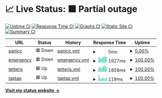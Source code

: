 # 📈 Live Status: <!--live status--> **🟧 Partial outage**

[![Uptime CI](https://github.com/panaris/uptime/workflows/Uptime%20CI/badge.svg)](https://github.com/panaris/uptime/actions?query=workflow%3A%22Uptime+CI%22)
[![Response Time CI](https://github.com/panaris/uptime/workflows/Response%20Time%20CI/badge.svg)](https://github.com/panaris/uptime/actions?query=workflow%3A%22Response+Time+CI%22)
[![Graphs CI](https://github.com/panaris/uptime/workflows/Graphs%20CI/badge.svg)](https://github.com/panaris/uptime/actions?query=workflow%3A%22Graphs+CI%22)
[![Static Site CI](https://github.com/panaris/uptime/workflows/Static%20Site%20CI/badge.svg)](https://github.com/panaris/uptime/actions?query=workflow%3A%22Static+Site+CI%22)
[![Summary CI](https://github.com/panaris/uptime/workflows/Summary%20CI/badge.svg)](https://github.com/panaris/uptime/actions?query=workflow%3A%22Summary+CI%22)

<!--start: status pages-->
<!-- This summary is generated by Upptime (https://github.com/upptime/upptime) -->
<!-- Do not edit this manually, your changes will be overwritten -->
<!-- prettier-ignore -->
| URL | Status | History | Response Time | Uptime |
| --- | ------ | ------- | ------------- | ------ |
| <img alt="" src="https://icons.duckduckgo.com/ip3/paniccsoftworks.com.ico" height="13"> [panicc](https://paniccsoftworks.com) | 🟥 Down | [panicc.yml](https://github.com/panaris/uptime/commits/HEAD/history/panicc.yml) | <details><summary><img alt="Response time graph" src="./graphs/panicc/response-time-week.png" height="20"> 0ms</summary><br><a href="https://panaris.github.io/uptime/history/panicc"><img alt="Response time 141" src="https://img.shields.io/endpoint?url=https%3A%2F%2Fraw.githubusercontent.com%2Fpanaris%2Fuptime%2FHEAD%2Fapi%2Fpanicc%2Fresponse-time.json"></a><br><a href="https://panaris.github.io/uptime/history/panicc"><img alt="24-hour response time 0" src="https://img.shields.io/endpoint?url=https%3A%2F%2Fraw.githubusercontent.com%2Fpanaris%2Fuptime%2FHEAD%2Fapi%2Fpanicc%2Fresponse-time-day.json"></a><br><a href="https://panaris.github.io/uptime/history/panicc"><img alt="7-day response time 0" src="https://img.shields.io/endpoint?url=https%3A%2F%2Fraw.githubusercontent.com%2Fpanaris%2Fuptime%2FHEAD%2Fapi%2Fpanicc%2Fresponse-time-week.json"></a><br><a href="https://panaris.github.io/uptime/history/panicc"><img alt="30-day response time 141" src="https://img.shields.io/endpoint?url=https%3A%2F%2Fraw.githubusercontent.com%2Fpanaris%2Fuptime%2FHEAD%2Fapi%2Fpanicc%2Fresponse-time-month.json"></a><br><a href="https://panaris.github.io/uptime/history/panicc"><img alt="1-year response time 141" src="https://img.shields.io/endpoint?url=https%3A%2F%2Fraw.githubusercontent.com%2Fpanaris%2Fuptime%2FHEAD%2Fapi%2Fpanicc%2Fresponse-time-year.json"></a></details> | <details><summary><a href="https://panaris.github.io/uptime/history/panicc">0.00%</a></summary><a href="https://panaris.github.io/uptime/history/panicc"><img alt="All-time uptime 75.58%" src="https://img.shields.io/endpoint?url=https%3A%2F%2Fraw.githubusercontent.com%2Fpanaris%2Fuptime%2FHEAD%2Fapi%2Fpanicc%2Fuptime.json"></a><br><a href="https://panaris.github.io/uptime/history/panicc"><img alt="24-hour uptime 0.00%" src="https://img.shields.io/endpoint?url=https%3A%2F%2Fraw.githubusercontent.com%2Fpanaris%2Fuptime%2FHEAD%2Fapi%2Fpanicc%2Fuptime-day.json"></a><br><a href="https://panaris.github.io/uptime/history/panicc"><img alt="7-day uptime 0.00%" src="https://img.shields.io/endpoint?url=https%3A%2F%2Fraw.githubusercontent.com%2Fpanaris%2Fuptime%2FHEAD%2Fapi%2Fpanicc%2Fuptime-week.json"></a><br><a href="https://panaris.github.io/uptime/history/panicc"><img alt="30-day uptime 75.58%" src="https://img.shields.io/endpoint?url=https%3A%2F%2Fraw.githubusercontent.com%2Fpanaris%2Fuptime%2FHEAD%2Fapi%2Fpanicc%2Fuptime-month.json"></a><br><a href="https://panaris.github.io/uptime/history/panicc"><img alt="1-year uptime 75.58%" src="https://img.shields.io/endpoint?url=https%3A%2F%2Fraw.githubusercontent.com%2Fpanaris%2Fuptime%2FHEAD%2Fapi%2Fpanicc%2Fuptime-year.json"></a></details>
| <img alt="" src="https://icons.duckduckgo.com/ip3/emergencyhelp.eu.ico" height="13"> [emergency](https://emergencyhelp.eu) | 🟥 Down | [emergency.yml](https://github.com/panaris/uptime/commits/HEAD/history/emergency.yml) | <details><summary><img alt="Response time graph" src="./graphs/emergency/response-time-week.png" height="20"> 1627ms</summary><br><a href="https://panaris.github.io/uptime/history/emergency"><img alt="Response time 1597" src="https://img.shields.io/endpoint?url=https%3A%2F%2Fraw.githubusercontent.com%2Fpanaris%2Fuptime%2FHEAD%2Fapi%2Femergency%2Fresponse-time.json"></a><br><a href="https://panaris.github.io/uptime/history/emergency"><img alt="24-hour response time 1431" src="https://img.shields.io/endpoint?url=https%3A%2F%2Fraw.githubusercontent.com%2Fpanaris%2Fuptime%2FHEAD%2Fapi%2Femergency%2Fresponse-time-day.json"></a><br><a href="https://panaris.github.io/uptime/history/emergency"><img alt="7-day response time 1627" src="https://img.shields.io/endpoint?url=https%3A%2F%2Fraw.githubusercontent.com%2Fpanaris%2Fuptime%2FHEAD%2Fapi%2Femergency%2Fresponse-time-week.json"></a><br><a href="https://panaris.github.io/uptime/history/emergency"><img alt="30-day response time 1597" src="https://img.shields.io/endpoint?url=https%3A%2F%2Fraw.githubusercontent.com%2Fpanaris%2Fuptime%2FHEAD%2Fapi%2Femergency%2Fresponse-time-month.json"></a><br><a href="https://panaris.github.io/uptime/history/emergency"><img alt="1-year response time 1597" src="https://img.shields.io/endpoint?url=https%3A%2F%2Fraw.githubusercontent.com%2Fpanaris%2Fuptime%2FHEAD%2Fapi%2Femergency%2Fresponse-time-year.json"></a></details> | <details><summary><a href="https://panaris.github.io/uptime/history/emergency">100.00%</a></summary><a href="https://panaris.github.io/uptime/history/emergency"><img alt="All-time uptime 100.00%" src="https://img.shields.io/endpoint?url=https%3A%2F%2Fraw.githubusercontent.com%2Fpanaris%2Fuptime%2FHEAD%2Fapi%2Femergency%2Fuptime.json"></a><br><a href="https://panaris.github.io/uptime/history/emergency"><img alt="24-hour uptime 99.99%" src="https://img.shields.io/endpoint?url=https%3A%2F%2Fraw.githubusercontent.com%2Fpanaris%2Fuptime%2FHEAD%2Fapi%2Femergency%2Fuptime-day.json"></a><br><a href="https://panaris.github.io/uptime/history/emergency"><img alt="7-day uptime 100.00%" src="https://img.shields.io/endpoint?url=https%3A%2F%2Fraw.githubusercontent.com%2Fpanaris%2Fuptime%2FHEAD%2Fapi%2Femergency%2Fuptime-week.json"></a><br><a href="https://panaris.github.io/uptime/history/emergency"><img alt="30-day uptime 100.00%" src="https://img.shields.io/endpoint?url=https%3A%2F%2Fraw.githubusercontent.com%2Fpanaris%2Fuptime%2FHEAD%2Fapi%2Femergency%2Fuptime-month.json"></a><br><a href="https://panaris.github.io/uptime/history/emergency"><img alt="1-year uptime 100.00%" src="https://img.shields.io/endpoint?url=https%3A%2F%2Fraw.githubusercontent.com%2Fpanaris%2Fuptime%2FHEAD%2Fapi%2Femergency%2Fuptime-year.json"></a></details>
| <img alt="" src="https://icons.duckduckgo.com/ip3/tetteris.gr.ico" height="13"> [tetteris](https://tetteris.gr) | 🟩 Up | [tetteris.yml](https://github.com/panaris/uptime/commits/HEAD/history/tetteris.yml) | <details><summary><img alt="Response time graph" src="./graphs/tetteris/response-time-week.png" height="20"> 1858ms</summary><br><a href="https://panaris.github.io/uptime/history/tetteris"><img alt="Response time 1837" src="https://img.shields.io/endpoint?url=https%3A%2F%2Fraw.githubusercontent.com%2Fpanaris%2Fuptime%2FHEAD%2Fapi%2Ftetteris%2Fresponse-time.json"></a><br><a href="https://panaris.github.io/uptime/history/tetteris"><img alt="24-hour response time 1421" src="https://img.shields.io/endpoint?url=https%3A%2F%2Fraw.githubusercontent.com%2Fpanaris%2Fuptime%2FHEAD%2Fapi%2Ftetteris%2Fresponse-time-day.json"></a><br><a href="https://panaris.github.io/uptime/history/tetteris"><img alt="7-day response time 1858" src="https://img.shields.io/endpoint?url=https%3A%2F%2Fraw.githubusercontent.com%2Fpanaris%2Fuptime%2FHEAD%2Fapi%2Ftetteris%2Fresponse-time-week.json"></a><br><a href="https://panaris.github.io/uptime/history/tetteris"><img alt="30-day response time 1837" src="https://img.shields.io/endpoint?url=https%3A%2F%2Fraw.githubusercontent.com%2Fpanaris%2Fuptime%2FHEAD%2Fapi%2Ftetteris%2Fresponse-time-month.json"></a><br><a href="https://panaris.github.io/uptime/history/tetteris"><img alt="1-year response time 1837" src="https://img.shields.io/endpoint?url=https%3A%2F%2Fraw.githubusercontent.com%2Fpanaris%2Fuptime%2FHEAD%2Fapi%2Ftetteris%2Fresponse-time-year.json"></a></details> | <details><summary><a href="https://panaris.github.io/uptime/history/tetteris">100.00%</a></summary><a href="https://panaris.github.io/uptime/history/tetteris"><img alt="All-time uptime 98.29%" src="https://img.shields.io/endpoint?url=https%3A%2F%2Fraw.githubusercontent.com%2Fpanaris%2Fuptime%2FHEAD%2Fapi%2Ftetteris%2Fuptime.json"></a><br><a href="https://panaris.github.io/uptime/history/tetteris"><img alt="24-hour uptime 100.00%" src="https://img.shields.io/endpoint?url=https%3A%2F%2Fraw.githubusercontent.com%2Fpanaris%2Fuptime%2FHEAD%2Fapi%2Ftetteris%2Fuptime-day.json"></a><br><a href="https://panaris.github.io/uptime/history/tetteris"><img alt="7-day uptime 100.00%" src="https://img.shields.io/endpoint?url=https%3A%2F%2Fraw.githubusercontent.com%2Fpanaris%2Fuptime%2FHEAD%2Fapi%2Ftetteris%2Fuptime-week.json"></a><br><a href="https://panaris.github.io/uptime/history/tetteris"><img alt="30-day uptime 98.29%" src="https://img.shields.io/endpoint?url=https%3A%2F%2Fraw.githubusercontent.com%2Fpanaris%2Fuptime%2FHEAD%2Fapi%2Ftetteris%2Fuptime-month.json"></a><br><a href="https://panaris.github.io/uptime/history/tetteris"><img alt="1-year uptime 98.29%" src="https://img.shields.io/endpoint?url=https%3A%2F%2Fraw.githubusercontent.com%2Fpanaris%2Fuptime%2FHEAD%2Fapi%2Ftetteris%2Fuptime-year.json"></a></details>
| <img alt="" src="https://icons.duckduckgo.com/ip3/tap-tap.click.ico" height="13"> [taptap](https://tap-tap.click) | 🟩 Up | [taptap.yml](https://github.com/panaris/uptime/commits/HEAD/history/taptap.yml) | <details><summary><img alt="Response time graph" src="./graphs/taptap/response-time-week.png" height="20"> 119ms</summary><br><a href="https://panaris.github.io/uptime/history/taptap"><img alt="Response time 147" src="https://img.shields.io/endpoint?url=https%3A%2F%2Fraw.githubusercontent.com%2Fpanaris%2Fuptime%2FHEAD%2Fapi%2Ftaptap%2Fresponse-time.json"></a><br><a href="https://panaris.github.io/uptime/history/taptap"><img alt="24-hour response time 130" src="https://img.shields.io/endpoint?url=https%3A%2F%2Fraw.githubusercontent.com%2Fpanaris%2Fuptime%2FHEAD%2Fapi%2Ftaptap%2Fresponse-time-day.json"></a><br><a href="https://panaris.github.io/uptime/history/taptap"><img alt="7-day response time 119" src="https://img.shields.io/endpoint?url=https%3A%2F%2Fraw.githubusercontent.com%2Fpanaris%2Fuptime%2FHEAD%2Fapi%2Ftaptap%2Fresponse-time-week.json"></a><br><a href="https://panaris.github.io/uptime/history/taptap"><img alt="30-day response time 147" src="https://img.shields.io/endpoint?url=https%3A%2F%2Fraw.githubusercontent.com%2Fpanaris%2Fuptime%2FHEAD%2Fapi%2Ftaptap%2Fresponse-time-month.json"></a><br><a href="https://panaris.github.io/uptime/history/taptap"><img alt="1-year response time 147" src="https://img.shields.io/endpoint?url=https%3A%2F%2Fraw.githubusercontent.com%2Fpanaris%2Fuptime%2FHEAD%2Fapi%2Ftaptap%2Fresponse-time-year.json"></a></details> | <details><summary><a href="https://panaris.github.io/uptime/history/taptap">100.00%</a></summary><a href="https://panaris.github.io/uptime/history/taptap"><img alt="All-time uptime 100.00%" src="https://img.shields.io/endpoint?url=https%3A%2F%2Fraw.githubusercontent.com%2Fpanaris%2Fuptime%2FHEAD%2Fapi%2Ftaptap%2Fuptime.json"></a><br><a href="https://panaris.github.io/uptime/history/taptap"><img alt="24-hour uptime 100.00%" src="https://img.shields.io/endpoint?url=https%3A%2F%2Fraw.githubusercontent.com%2Fpanaris%2Fuptime%2FHEAD%2Fapi%2Ftaptap%2Fuptime-day.json"></a><br><a href="https://panaris.github.io/uptime/history/taptap"><img alt="7-day uptime 100.00%" src="https://img.shields.io/endpoint?url=https%3A%2F%2Fraw.githubusercontent.com%2Fpanaris%2Fuptime%2FHEAD%2Fapi%2Ftaptap%2Fuptime-week.json"></a><br><a href="https://panaris.github.io/uptime/history/taptap"><img alt="30-day uptime 100.00%" src="https://img.shields.io/endpoint?url=https%3A%2F%2Fraw.githubusercontent.com%2Fpanaris%2Fuptime%2FHEAD%2Fapi%2Ftaptap%2Fuptime-month.json"></a><br><a href="https://panaris.github.io/uptime/history/taptap"><img alt="1-year uptime 100.00%" src="https://img.shields.io/endpoint?url=https%3A%2F%2Fraw.githubusercontent.com%2Fpanaris%2Fuptime%2FHEAD%2Fapi%2Ftaptap%2Fuptime-year.json"></a></details>

<!--end: status pages-->

[**Visit my status website →**](https://panaris.github.io/uptime/)
